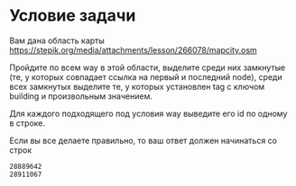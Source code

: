 # Условие задачи

Вам дана область карты https://stepik.org/media/attachments/lesson/266078/mapcity.osm

Пройдите по всем way в этой области, выделите среди них замкнутые (те, у которых совпадает ссылка на первый и последний node), среди всех замкнутых выделите те, у которых установлен tag с ключом building и произвольным значением.

Для каждого подходящего под условия way выведите его id по одному в строке.

Если вы все делаете правильно, то ваш ответ должен начинаться со строк

```
28889642 
28911067
```